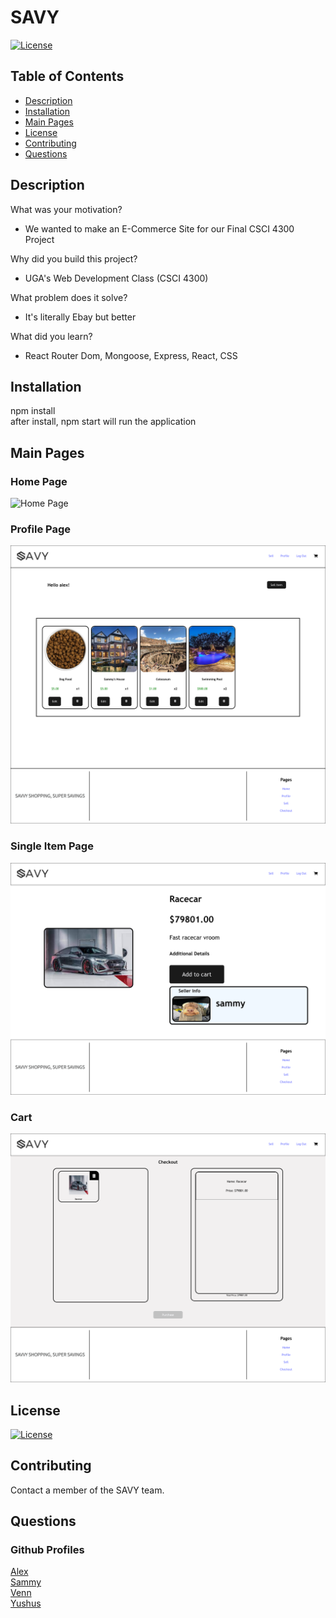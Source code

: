 # SAVY 
[![License](https://img.shields.io/badge/License-Apache_2.0-blue.svg)](https://opensource.org/licenses/Apache-2.0)

## Table of Contents
- [Description](#description)
- [Installation](#installation)
- [Main Pages](#main-pages)
- [License](#license)
- [Contributing](#contributing)
- [Questions](#questions)

## Description
What was your motivation? 
- We wanted to make an E-Commerce Site for our Final CSCI 4300 Project

Why did you build this project?
- UGA's Web Development Class (CSCI 4300)

What problem does it solve?  
- It's literally Ebay but better

What did you learn?
- React Router Dom, Mongoose, Express, React, CSS

## Installation
npm install <br>
after install, npm start will run the application

## Main Pages 
### Home Page
![Home Page](assets/Home.png?raw=true)
### Profile Page
![Profile](assets/Profile.png?raw=true)
### Single Item Page
![Single Item](assets/Single-Item.png?raw=true)
### Cart
![Cart](assets/Cart.png?raw=true)

## License
[![License](https://img.shields.io/badge/License-Apache_2.0-blue.svg)](https://opensource.org/licenses/Apache-2.0)

## Contributing
Contact a member of the SAVY team.

## Questions
### Github Profiles
[Alex](https://github.com/alexbradshaw) <br>
[Sammy](https://github.com/sam8beard) <br>
[Venn](https://github.com/vennreddy490) <br>
[Yushus](https://github.com/ykomarlu) <br>